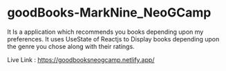 # goodBooks-MarkNine_NeoGCamp

It Is a application which recommends you books depending upon my preferences. It uses UseState of Reactjs to Display books depending upon the genre you chose along with their ratings.

Live Link : https://goodbooksneogcamp.netlify.app/
